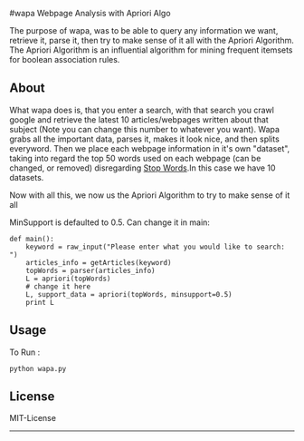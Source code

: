 #wapa
Webpage Analysis with Apriori Algo

The purpose of wapa, was to be able to query any information we want, retrieve it, parse it, then try to make sense of it all with the Apriori Algorithm. The Apriori Algorithm is an influential algorithm for mining frequent itemsets for boolean association rules.  

## About

What wapa does is, that you enter a search, with that search you crawl google and retrieve the latest 10 articles/webpages written about that subject (Note you can change this number to whatever you want). Wapa grabs all the important data, parses it, makes it look nice, and then splits everyword. Then we place each webpage information in it's own "dataset", taking into regard the top 50 words used on each webpage (can be changed, or removed) disregarding [Stop Words](https://en.wikipedia.org/wiki/Stop_words).In this case we have 10 datasets. 

Now with all this, we now us the Apriori Algorithm to try to make sense of it all

MinSupport is defaulted to 0.5. Can change it in main:
```
def main():
	keyword = raw_input("Please enter what you would like to search: ")
	articles_info = getArticles(keyword)
	topWords = parser(articles_info)
	L = apriori(topWords)
	# change it here
	L, support_data = apriori(topWords, minsupport=0.5)
	print L
```
## Usage
To Run : 
```
python wapa.py
```
License
-------
MIT-License

-------

